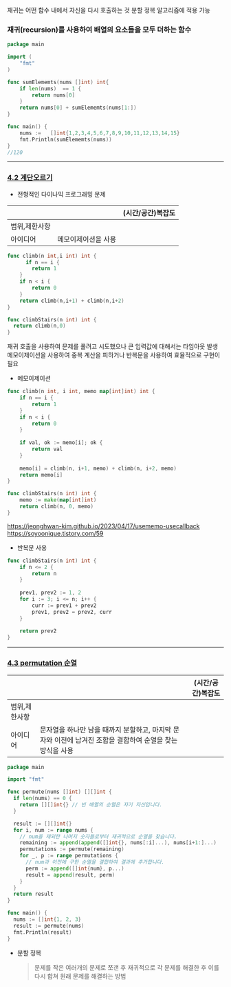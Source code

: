

재귀는 어떤 함수 내에서 자신을 다시 호출하는 것
분할 정복 알고리즘에 적용 가능


### 재귀(recursion)를 사용하여 배열의 요소들을 모두 더하는 함수

```go
package main

import (
	"fmt"
)

func sumElememts(nums []int) int{
	if len(nums)  == 1 {
		return nums[0]
	}
	return nums[0] + sumElememts(nums[1:])
}

func main() {
	nums :=   []int{1,2,3,4,5,6,7,8,9,10,11,12,13,14,15}
	fmt.Println(sumElememts(nums))
}
//120
```

___
### [4.2 계단오르기](https://leetcode.com/problems/climbing-stairs/)
*  전형적인 다이나믹 프로그래밍 문제

|                |                          |(시간/공간)복잡도                    |
|:----------------|-------------------------------|--------------------------|
|범위,제한사항|    |  |
|아이디어| 메모이제이션을 사용 |  |

```go
func climb(n int,i int) int {
	  if n == i {
        return 1 
    }
    if n < i {
        return 0 
    }
    return climb(n,i+1) + climb(n,i+2) 
}

func climbStairs(n int) int {
  return climb(n,0)
} 
```
재귀 호출을 사용하여 문제를 풀려고 시도했으나
큰 입력값에 대해서는 타임아웃 발생
메모이제이션을 사용하여 중복 계산을 피하거나 반복문을 사용하여 효율적으로 구현이 필요
* 메모이제이션
```go
func climb(n int, i int, memo map[int]int) int {
    if n == i {
        return 1
    }
    if n < i {
        return 0
    }
    
    if val, ok := memo[i]; ok {
        return val
    }
    
    memo[i] = climb(n, i+1, memo) + climb(n, i+2, memo)
    return memo[i]
}

func climbStairs(n int) int {
    memo := make(map[int]int)
    return climb(n, 0, memo)
}

```
https://jeonghwan-kim.github.io/2023/04/17/usememo-usecallback
https://soyoonique.tistory.com/59

* 반복문 사용
```go
func climbStairs(n int) int {
    if n <= 2 {
        return n
    }
    
    prev1, prev2 := 1, 2
    for i := 3; i <= n; i++ {
        curr := prev1 + prev2
        prev1, prev2 = prev2, curr
    }
    
    return prev2
}

```

___
### [4.3 permutation 순열](https://leetcode.com/problems/permutations/)

|                |                          |(시간/공간)복잡도                    |
|:----------------|-------------------------------|--------------------------|
|범위,제한사항|    |  |
|아이디어| 문자열을 하나만 남을 때까지 분할하고, 마지막 문자와 이전에 남겨진 조합을 결합하여 순열을 찾는 방식을 사용 |  |

```go
package main

import "fmt"

func permute(nums []int) [][]int {
  if len(nums) == 0 {
    return [][]int{} // 빈 배열의 순열은 자기 자신입니다.
  }

  result := [][]int{}
  for i, num := range nums {
    // num을 제외한 나머지 숫자들로부터 재귀적으로 순열을 찾습니다.
    remaining := append(append([]int{}, nums[:i]...), nums[i+1:]...)
    permutations := permute(remaining)
    for _, p := range permutations {
      // num과 이전에 구한 순열을 결합하여 결과에 추가합니다.
      perm := append([]int{num}, p...)
      result = append(result, perm)
    }
  }
  return result
}

func main() {
  nums := []int{1, 2, 3}
  result := permute(nums)
  fmt.Println(result)
}

```
* 분할 정복
  > 문제를 작은 여러개의 문제로 쪼갠 후 재귀적으로 각 문제를 해결한 후 이를 다시 합쳐 원래 문제를 해결하는 방법

